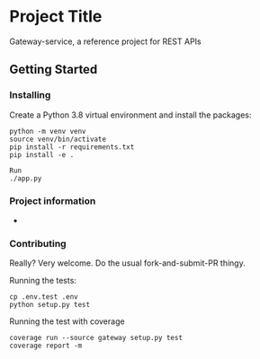 # Project Title

Gateway-service, a reference project for REST APIs


## Getting Started


### Installing
Create a Python 3.8 virtual environment and install the packages:
    
    python -m venv venv
    source venv/bin/activate
    pip install -r requirements.txt
    pip install -e .
 
```
Run
./app.py
```


### Project information
- 


### Contributing
Really? Very welcome. Do the usual fork-and-submit-PR thingy.

Running the tests:

    cp .env.test .env 
    python setup.py test
 
Running the test with coverage

    coverage run --source gateway setup.py test
    coverage report -m
